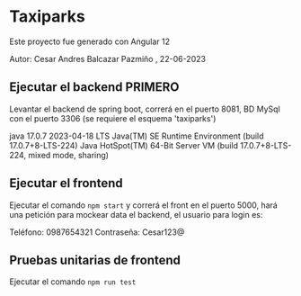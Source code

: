 # Taxiparks

Este proyecto fue generado con Angular 12

Autor: Cesar Andres Balcazar Pazmiño , 22-06-2023

## Ejecutar el backend PRIMERO

Levantar el backend de spring boot, correrá en el puerto 8081, BD MySql con el puerto 3306 (se requiere el esquema 'taxiparks')

java 17.0.7 2023-04-18 LTS
Java(TM) SE Runtime Environment (build 17.0.7+8-LTS-224)
Java HotSpot(TM) 64-Bit Server VM (build 17.0.7+8-LTS-224, mixed mode, sharing)

## Ejecutar el frontend

Ejecutar el comando `npm start` y correrá el front en el puerto 5000, hará una petición para mockear data el backend, el usuario para login es: 

Teléfono: 0987654321
Contraseña: Cesar123@


## Pruebas unitarias de frontend

Ejecutar el comando `npm run test`